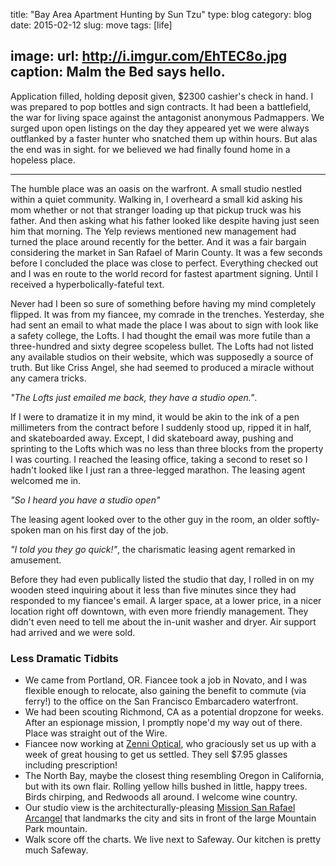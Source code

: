 title: "Bay Area Apartment Hunting by Sun Tzu"
type: blog
category: blog
date: 2015-02-12
slug: move
tags: [life]

image:
    url: http://i.imgur.com/EhTEC8o.jpg
    caption: Malm the Bed says hello.
---

Application filled, holding deposit given, $2300 cashier's check in hand. I was
prepared to pop bottles and sign contracts. It had been a battlefield, the war
for living space against the antagonist anonymous Padmappers. We surged upon
open listings on the day they appeared yet we were always outflanked by a
faster hunter who snatched them up within hours. But alas the end was in sight.
for we believed we had finally found home in a hopeless place.

---

The humble place was an oasis on the warfront.  A small studio nestled within a
quiet community. Walking in, I overheard a small kid asking his mom whether or
not that stranger loading up that pickup truck was his father. And then asking
what his father looked like despite having just seen him that morning. The Yelp
reviews mentioned new management had turned the place around recently for the
better. And it was a fair bargain considering the market in San Rafael of Marin
County. It was a few seconds before I concluded the place was close to perfect.
Everything checked out and I was en route to the world record for fastest
apartment signing. Until I received a hyperbolically-fateful text.

Never had I been so sure of something before having my mind completely flipped.
It was from my fiancee, my comrade in the trenches. Yesterday, she had sent an
email to what made the place I was about to sign with look like a safety
college, the Lofts. I had thought the email was more futile than a
three-hundred and sixty degree scopeless bullet. The Lofts had not listed any
available studios on their website, which was supposedly a source of truth. But
like Criss Angel, she had seemed to produced a miracle without any camera
tricks.

*"The Lofts just emailed me back, they have a studio open."*.

If I were to dramatize it in my mind, it would be akin to the ink of a pen
millimeters from the contract before I suddenly stood up, ripped it in half,
and skateboarded away. Except, I did skateboard away, pushing and sprinting to
the Lofts which was no less than three blocks from the property I was courting.
I reached the leasing office, taking a second to reset so I hadn't looked like
I just ran a three-legged marathon. The leasing agent welcomed me in.

*"So I heard you have a studio open"*

The leasing agent looked over to the other guy in the room, an older
softly-spoken man on his first day of the job.

*"I told you they go quick!"*, the charismatic leasing agent remarked in
amusement.

Before they had even publically listed the studio that day, I rolled in on my
wooden steed inquiring about it less than five minutes since they had responded
to my fiancee's email. A larger space, at a lower price, in a nicer location
right off downtown, with even more friendly management. They didn't even need
to tell me about the in-unit washer and dryer. Air support had arrived and we
were sold.

### Less Dramatic Tidbits

- We came from Portland, OR. Fiancee took a job in Novato, and I was flexible
enough to relocate, also gaining the benefit to commute (via ferry!) to the
office on the San Francisco Embarcadero waterfront.
- We had been scouting Richmond, CA as a potential dropzone for weeks. After
an espionage mission, I promptly nope'd my way out of there. Place was straight
out of the Wire.
- Fiancee now working at [Zenni Optical](https://zennioptical.com), who
graciously set us up with a week of great housing to get us settled. They sell
$7.95 glasses including prescription!
- The North Bay, maybe the closest thing resembling Oregon in California, but
with its own flair. Rolling yellow hills bushed in little, happy trees. Birds
chirping, and Redwoods all around. I welcome wine country.
- Our studio view is the architecturally-pleasing [Mission San Rafael
Arcangel](http://en.wikipedia.org/wiki/Mission_San_Rafael_Arc%C3%A1ngel) that
landmarks the city and sits in front of the large Mountain Park mountain.
- Walk score off the charts. We live next to Safeway. Our kitchen is pretty
much Safeway.
